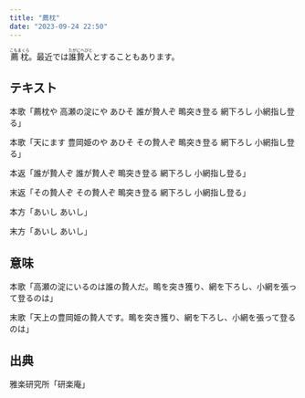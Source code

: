 ```yaml
---
title: "薦枕"
date: "2023-09-24 22:50"
---
```


<ruby>薦枕<rp>(</rp><rt>こもまくら</rt><rp>)</rp></ruby>。最近では<ruby>誰贄人<rp>(</rp><rt>たがにへびと</rt><rp>)</rp></ruby>とすることもあります。

## テキスト

本歌「薦枕や 高瀬の淀にや あひそ 誰が贄人ぞ 鴫突き登る 網下ろし 小網指し登る」

本歌「天にます 豊岡姫のや あひそ その贄人ぞ 鴫突き登る 網下ろし 小網指し登る」

本返「誰が贄人ぞ 誰が贄人ぞ 鴫突き登る 網下ろし 小網指し登る」

末返「その贄人ぞ その贄人ぞ 鴫突き登る 網下ろし 小網指し登る」

本方「あいし あいし」

末方「あいし あいし」

## 意味

本歌「高瀬の淀にいるのは誰の贄人だ。鴫を突き獲り、網を下ろし、小網を張って登るのは」

末歌「天上の豊岡姫の贄人です。鴫を突き獲り、網を下ろし、小網を張って登るのは」

## 出典

雅楽研究所「研楽庵」
